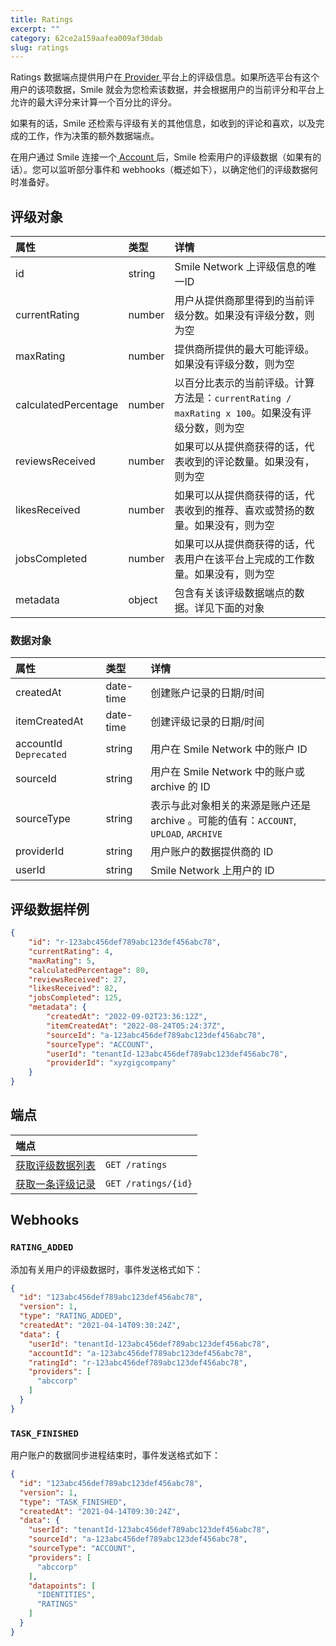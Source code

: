 ```yaml
---
title: Ratings
excerpt: ""
category: 62ce2a159aafea009af30dab  
slug: ratings
---
```


Ratings 数据端点提供用户在[ Provider ](/reference/providers)平台上的评级信息。如果所选平台有这个用户的该项数据，Smile 就会为您检索该数据，并会根据用户的当前评分和平台上允许的最大评分来计算一个百分比的评分。

如果有的话，Smile 还检索与评级有关的其他信息，如收到的评论和喜欢，以及完成的工作，作为决策的额外数据端点。

在用户通过 Smile 连接一个[ Account ](/reference/accounts)后，Smile 检索用户的评级数据（如果有的话）。您可以监听部分事件和 webhooks（概述如下），以确定他们的评级数据何时准备好。

## 评级对象

| 属性                   | 类型     | 详情                                                               |
|:---------------------|:-------|:-----------------------------------------------------------------|
| id                   | string | Smile Network 上评级信息的唯一ID                                         |
| currentRating        | number | 用户从提供商那里得到的当前评级分数。如果没有评级分数，则为空                                   |
| maxRating            | number | 提供商所提供的最大可能评级。如果没有评级分数，则为空                                       |
| calculatedPercentage | number | 以百分比表示的当前评级。计算方法是：`currentRating / maxRating x 100`。如果没有评级分数，则为空 |
| reviewsReceived      | number | 如果可以从提供商获得的话，代表收到的评论数量。如果没有，则为空                                  |
| likesReceived        | number | 如果可以从提供商获得的话，代表收到的推荐、喜欢或赞扬的数量。如果没有，则为空                           |
| jobsCompleted        | number | 如果可以从提供商获得的话，代表用户在该平台上完成的工作数量。如果没有，则为空                           |
| metadata             | object | 包含有关该评级数据端点的数据。详见下面的对象                                           |


### 数据对象

| 属性                     | 类型        | 详情                                                             |
|:-----------------------|:----------|:---------------------------------------------------------------|
| createdAt | date-time | 创建账户记录的日期/时间                                                   |
| itemCreatedAt | date-time | 创建评级记录的日期/时间                                                   |
| accountId `Deprecated` | string    | 用户在 Smile Network 中的账户 ID                                      |
| sourceId               | string    | 用户在 Smile Network 中的账户或 archive 的 ID                           |
| sourceType             | string    | 表示与此对象相关的来源是账户还是 archive 。可能的值有：`ACCOUNT`, `UPLOAD`, `ARCHIVE` |
| providerId             | string    | 用户账户的数据提供商的 ID                                                 |
| userId                 | string    | Smile Network 上用户的 ID                                          |


## 评级数据样例

```json
{
    "id": "r-123abc456def789abc123def456abc78",
    "currentRating": 4,
    "maxRating": 5,
    "calculatedPercentage": 80,
    "reviewsReceived": 27,
    "likesReceived": 82,
    "jobsCompleted": 125,
    "metadata": {
        "createdAt": "2022-09-02T23:36:12Z",
        "itemCreatedAt": "2022-08-24T05:24:37Z",
        "sourceId": "a-123abc456def789abc123def456abc78",
        "sourceType": "ACCOUNT",
        "userId": "tenantId-123abc456def789abc123def456abc78",
        "providerId": "xyzgigcompany"
    }
}
```

## 端点

| 端点                                    | |
|:--------------------------------------| :---- |
| [获取评级数据列表](/reference/list-ratings-1) | `GET /ratings` |
| [获取一条评级记录](/reference/get-rating-1)   | `GET /ratings/{id}` |

## Webhooks

### `RATING_ADDED`

添加有关用户的评级数据时，事件发送格式如下：

```json
{
  "id": "123abc456def789abc123def456abc78",
  "version": 1,
  "type": "RATING_ADDED",
  "createdAt": "2021-04-14T09:30:24Z",
  "data": {
    "userId": "tenantId-123abc456def789abc123def456abc78",
    "accountId": "a-123abc456def789abc123def456abc78",
    "ratingId": "r-123abc456def789abc123def456abc78",
    "providers": [
      "abccorp"
    ]
  }
}
```

### `TASK_FINISHED`

用户账户的数据同步进程结束时，事件发送格式如下：

```json
{
  "id": "123abc456def789abc123def456abc78",
  "version": 1,
  "type": "TASK_FINISHED",
  "createdAt": "2021-04-14T09:30:24Z",
  "data": {
    "userId": "tenantId-123abc456def789abc123def456abc78",
    "sourceId": "a-123abc456def789abc123def456abc78",
    "sourceType": "ACCOUNT",
    "providers": [
      "abccorp"
    ],
    "datapoints": [
      "IDENTITIES",
      "RATINGS"
    ]
  }
}
```
